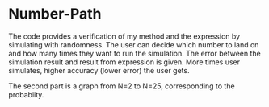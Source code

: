 # Number-Path

The code provides a verification of my method and the expression by simulating with randomness. The user can decide which number to land on and how many times they want to run the simulation. The error between the simulation result and result from expression is given. More times user simulates, higher accuracy (lower error) the user gets. 

The second part is a graph from N=2 to N=25, corresponding to the probabiity. 
